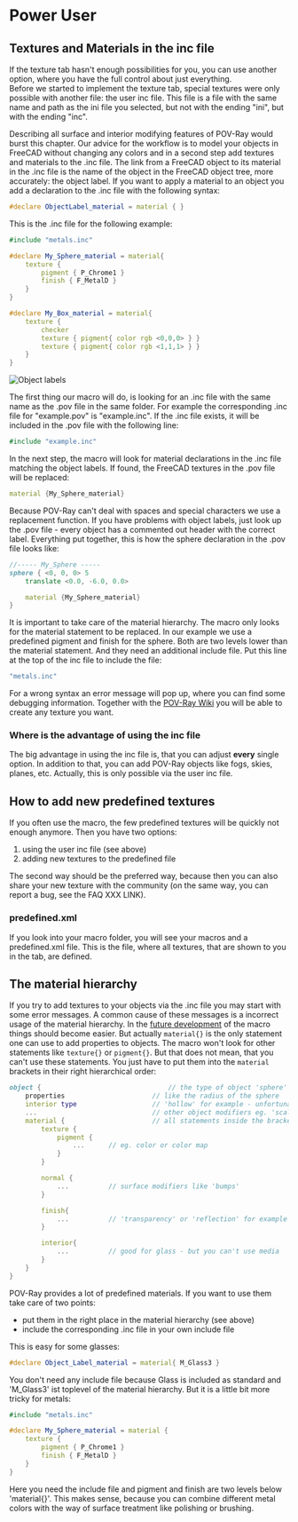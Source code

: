 # Power User

## Textures and Materials in the inc file

If the texture tab hasn't enough possibilities for you, you can use another option, where you have the full control about just everything.  
Before we started to implement the texture tab, special textures were only possible with another file: the user inc file. This file is a file with the same name and path as the ini file you selected, but not with the ending "ini", but with the ending "inc".

Describing all surface and interior modifying features of POV-Ray would burst this chapter. Our advice for the workflow is to model your objects in FreeCAD without changing any colors and in a second step add textures and materials to the .inc file. The link from a FreeCAD object to its material in the .inc file is the name of the object in the FreeCAD object tree, more accurately: the object label.
If you want to apply a material to an object you add a declaration to the .inc file with the following syntax:

```pov
#declare ObjectLabel_material = material { }
```

This is the .inc file for the following example:

```pov
#include "metals.inc"

#declare My_Sphere_material = material{
    texture {
        pigment { P_Chrome1 }
        finish { F_MetalD }
    }
}

#declare My_Box_material = material{
    texture {
        checker
        texture { pigment{ color rgb <0,0,0> } }
        texture { pigment{ color rgb <1,1,1> } }
    }
}

```

![Object labels]( ./img/textures_1.png "Object labels")

The first thing our macro will do, is looking for an .inc file with the same name as the .pov file in the same folder.
For example the corresponding .inc file for "example.pov" is "example.inc".
If the .inc file exists, it will be included in the .pov file with the following line:

```pov
#include "example.inc"

```

In the next step, the macro will look for material declarations in the .inc file matching the object labels.
If found, the FreeCAD textures in the .pov file will be replaced:

```pov
material {My_Sphere_material}
```

Because POV-Ray can't deal with spaces and special characters we use a replacement function.
If you have problems with object labels, just look up the .pov file - every object has a commented out header with the correct label.
Everything put together, this is how the sphere declaration in the .pov file looks like:

```pov
//----- My_Sphere -----
sphere { <0, 0, 0> 5
    translate <0.0, -6.0, 0.0>

    material {My_Sphere_material}
}
```

It is important to take care of the material hierarchy. The macro only looks for the material statement to be replaced. In our example we use a predefined pigment and finish for the sphere. Both are two levels lower than the material statement. And they need an additional include file. Put this line at the top of the inc file to include the file:

```pov
"metals.inc"
```

For a wrong syntax an error message will pop up, where you can find some debugging information.
Together with the [POV-Ray Wiki](http://www.povray.org/documentation/3.7.0/r3_4.html#r3_4_6)  you will be able to create any texture you want.

### Where is the advantage of using the inc file

The big advantage in using the inc file is, that you can adjust __every__ single option. In addition to that, you can add POV-Ray objects like fogs, skies, planes, etc. Actually, this is only possible via the user inc file.

## How to add new predefined textures

If you often use the macro, the few predefined textures will be quickly not enough anymore. Then you have two options:

1. using the user inc file (see above)
2. adding new textures to the predefined file

The second way should be the preferred way, because then you can also share your new texture with the community (on the same way, you can report a bug, see the FAQ XXX LINK).

### predefined.xml

If you look into your macro folder, you will see your macros and a predefined.xml file. This is the file, where all textures, that are shown to you in the tab, are defined.

## The material hierarchy

If you try to add textures to your objects via the .inc file you may start with some error messages.
A common cause of these messages is a incorrect usage of the material hierarchy. In the [future development](roadmap.md) of the macro things should become easier. But actually `material{}` is the only statement one can use to add properties to objects. The macro won't look for other statements like `texture{}` or `pigment{}`.
But that does not mean, that you can't use these statements. You just have to put them into the `material` brackets in their right hierarchical order:

```pov
object {                                // the type of object 'sphere' for example
    properties                      // like the radius of the sphere
    interior type                   // 'hollow' for example - unfortunately it is not possible to declare this in the .inc file
    ...                             // other object modifiers eg. 'scale', 'translate'
    material {                      // all statements inside the brackets can be used
        texture {
            pigment {
                ...      // eg. color or color map
            }
        }

        normal {
            ...          // surface modifiers like 'bumps'
        }

        finish{
            ...          // 'transparency' or 'reflection' for example
        }

        interior{
            ...          // good for glass - but you can't use media
        }
    }
}
```

POV-Ray provides a lot of predefined materials. If you want to use them take care of two points:

* put them in the right place in the material hierarchy (see above)
* include the corresponding .inc file in your own include file

This is easy for some glasses:

```pov
#declare Object_Label_material = material{ M_Glass3 }
```

You don't need any include file because Glass is included as standard and 'M_Glass3' ist toplevel of the material hierarchy.
But it is a little bit more tricky for metals:

```pov
#include "metals.inc"

#declare My_Sphere_material = material {
    texture {
        pigment { P_Chrome1 }
        finish { F_MetalD }
    }
}

```

Here you need the include file and pigment and finish are two levels below 'material{}'.
This makes sense, because you can combine different metal colors with the way of surface treatment like polishing or brushing.
